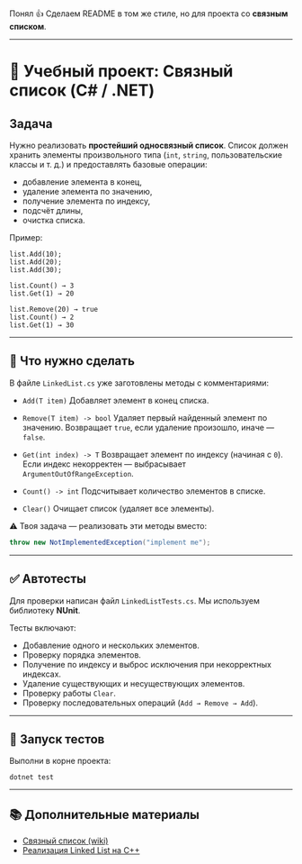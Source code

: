 Понял 👍
Сделаем README в том же стиле, но для проекта со **связным списком**.

---

# 📘 Учебный проект: Связный список (C# / .NET)

## Задача

Нужно реализовать **простейший односвязный список**.
Список должен хранить элементы произвольного типа (`int`, `string`, пользовательские классы и т. д.) и предоставлять базовые операции:

* добавление элемента в конец,
* удаление элемента по значению,
* получение элемента по индексу,
* подсчёт длины,
* очистка списка.

Пример:

```
list.Add(10);
list.Add(20);
list.Add(30);

list.Count() → 3
list.Get(1) → 20

list.Remove(20) → true
list.Count() → 2
list.Get(1) → 30
```

---

## 📝 Что нужно сделать

В файле `LinkedList.cs` уже заготовлены методы с комментариями:

* `Add(T item)`
  Добавляет элемент в конец списка.

* `Remove(T item) -> bool`
  Удаляет первый найденный элемент по значению.
  Возвращает `true`, если удаление произошло, иначе — `false`.

* `Get(int index) -> T`
  Возвращает элемент по индексу (начиная с `0`).
  Если индекс некорректен — выбрасывает `ArgumentOutOfRangeException`.

* `Count() -> int`
  Подсчитывает количество элементов в списке.

* `Clear()`
  Очищает список (удаляет все элементы).

⚠️ Твоя задача — реализовать эти методы вместо:

```csharp
throw new NotImplementedException("implement me");
```

---

## ✅ Автотесты

Для проверки написан файл `LinkedListTests.cs`.
Мы используем библиотеку **NUnit**.

Тесты включают:

* Добавление одного и нескольких элементов.
* Проверку порядка элементов.
* Получение по индексу и выброс исключения при некорректных индексах.
* Удаление существующих и несуществующих элементов.
* Проверку работы `Clear`.
* Проверку последовательных операций (`Add → Remove → Add`).

---

## 🚀 Запуск тестов

Выполни в корне проекта:

```
dotnet test
```

---

## 📚 Дополнительные материалы

- [Связный список (wiki)](https://ru.wikipedia.org/wiki/Связный_список)
- [Реализация Linked List на C++](https://habr.com/ru/sandbox/153128/)
